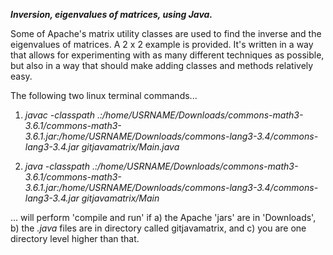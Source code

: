 **_Inversion, eigenvalues of matrices, using Java._**

Some of Apache's matrix utility classes are used to find the inverse and the eigenvalues of matrices.  A 2 x 2 example is provided.  It's written in a way that allows for experimenting with as many different techniques as possible, but also in a way that should make adding classes and methods relatively easy.


The following two linux terminal commands...

1. _javac -classpath .:/home/USRNAME/Downloads/commons-math3-3.6.1/commons-math3-3.6.1.jar:/home/USRNAME/Downloads/commons-lang3-3.4/commons-lang3-3.4.jar gitjavamatrix/Main.java_

2. _java -classpath .:/home/USRNAME/Downloads/commons-math3-3.6.1/commons-math3-3.6.1.jar:/home/USRNAME/Downloads/commons-lang3-3.4/commons-lang3-3.4.jar gitjavamatrix/Main_

... will perform 'compile and run' if a) the Apache 'jars' are in 'Downloads', b) the _.java_ files are in directory called gitjavamatrix, and c) you are one directory level higher than that. 
